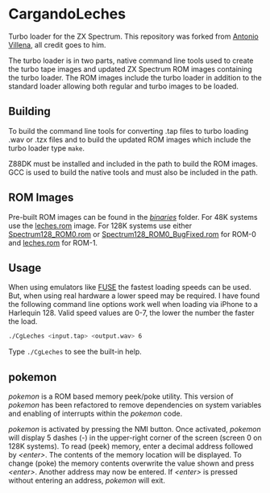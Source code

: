 # CargandoLeches

Turbo loader for the ZX Spectrum. This repository was forked from [Antonio Villena](https://github.com/antoniovillena/CargandoLeches.git), all credit goes to him.

The turbo loader is in two parts, native command line tools used to create the turbo tape images and updated ZX Spectrum ROM images containing the turbo loader. The ROM images include the turbo loader in addition to the standard loader allowing both regular and turbo images to be loaded.

## Building

To build the command line tools for converting .tap files to turbo loading .wav or .tzx files and to build the updated ROM images which include the turbo loader type `make`.

Z88DK must be installed and included in the path to build the ROM images. GCC is used to build the native tools and must also be included in the path.

## ROM Images

Pre-built ROM images can be found in the [*binaries*](binaries) folder. For 48K systems use the [leches.rom](binaries/leches.rom) image. For 128K systems use either [Spectrum128_ROM0.rom](binaries/Spectrum128_ROM0.rom) or [Spectrum128_ROM0_BugFixed.rom](binaries/Spectrum128_ROM0_BugFixed.rom) for ROM-0 and [leches.rom](binaries/leches.rom) for ROM-1.

## Usage

When using emulators like [FUSE](http://fuse-emulator.sourceforge.net/) the fastest loading speeds can be used. But, when using real hardware a lower speed may be required. I have found the following command line options work well when loading via iPhone to a Harlequin 128. Valid speed values are 0-7, the lower the number the faster the load.

```bash
./CgLeches <input.tap> <output.wav> 6
```

Type `./CgLeches` to see the built-in help.

## pokemon

*pokemon* is a ROM based memory peek/poke utility. This version of *pokemon* has been refactored to remove dependencies on system variables and enabling of interrupts within the *pokemon* code.

*pokemon* is activated by pressing the NMI button. Once activated, *pokemon* will display 5 dashes (-) in the upper-right corner of the screen (screen 0 on 128K systems). To read (peek) memory, enter a decimal address followed by *&lt;enter&gt;*. The contents of the memory location will be displayed. To change (poke) the memory contents overwrite the value shown and press *&lt;enter&gt;*. Another address may now be entered. If *&lt;enter&gt;* is pressed without entering an address, *pokemon* will exit.
